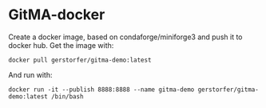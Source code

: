 # GitMA-docker

Create a docker image, based on condaforge/miniforge3 and push it to docker hub. Get the image with:

```
docker pull gerstorfer/gitma-demo:latest
```

And run with: 

```
docker run -it --publish 8888:8888 --name gitma-demo gerstorfer/gitma-demo:latest /bin/bash
```
